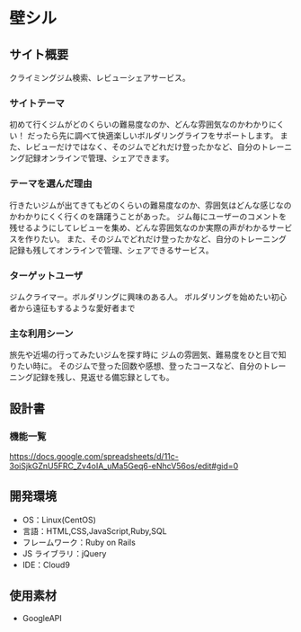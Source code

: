 # 壁シル

## サイト概要

クライミングジム検索、レビューシェアサービス。

### サイトテーマ

初めて行くジムがどのくらいの難易度なのか、どんな雰囲気なのかわかりにくい！
だったら先に調べて快適楽しいボルダリングライフをサポートします。
また、レビューだけではなく、そのジムでどれだけ登ったかなど、自分のトレーニング記録オンラインで管理、シェアできます。

### テーマを選んだ理由

行きたいジムが出てきてもどのくらいの難易度なのか、雰囲気はどんな感じなのかわかりにくく行くのを躊躇うことがあった。
ジム毎にユーザーのコメントを残せるようにしてレビューを集め、どんな雰囲気なのか実際の声がわかるサービスを作りたい。
また、そのジムでどれだけ登ったかなど、自分のトレーニング記録も残してオンラインで管理、シェアできるサービス。

### ターゲットユーザ

ジムクライマー。ボルダリングに興味のある人。
ボルダリングを始めたい初心者から遠征もするような愛好者まで

### 主な利用シーン

旅先や近場の行ってみたいジムを探す時に
ジムの雰囲気、難易度をひと目で知りたい時に。
そのジムで登った回数や感想、登ったコースなど、自分のトレーニング記録を残し、見返せる備忘録としても。

## 設計書

### 機能一覧

https://docs.google.com/spreadsheets/d/11c-3oiSjkGZnU5FRC_Zv4oIA_uMa5Geq6-eNhcV56os/edit#gid=0

## 開発環境

- OS：Linux(CentOS)
- 言語：HTML,CSS,JavaScript,Ruby,SQL
- フレームワーク：Ruby on Rails
- JS ライブラリ：jQuery
- IDE：Cloud9

## 使用素材

- GoogleAPI
